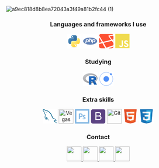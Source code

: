![a9ec818d8b8ea72043a3f49a81b2fc44 (1)](https://user-images.githubusercontent.com/70069239/125673993-08199334-bfba-412c-b9bf-1287c0d0f093.png)

<div align="center">

<h3>Languages and frameworks I use</h3>
<p>
<img src="https://raw.githubusercontent.com/devicons/devicon/9f4f5cdb393299a81125eb5127929ea7bfe42889/icons/python/python-original.svg" height="40" width="40" style="max-width:100%;" title="Python">
<img src="https://raw.githubusercontent.com/devicons/devicon/7a4ca8aa871d6dca81691e018d31eed89cb70a76/icons/php/php-plain.svg" height="40" width="40" style="max-width:100%;" title="PHP">
<img src="https://raw.githubusercontent.com/devicons/devicon/7a4ca8aa871d6dca81691e018d31eed89cb70a76/icons/laravel/laravel-plain.svg" height="40" width="40" style="max-width:100%;" title="Laravel">
<img src="https://raw.githubusercontent.com/devicons/devicon/7a4ca8aa871d6dca81691e018d31eed89cb70a76/icons/javascript/javascript-plain.svg" height="40" width="40" style="max-width:100%;" title="JavaScript">
</p>

<h3>Studying</h3>
<p>
<img src="https://raw.githubusercontent.com/devicons/devicon/9f4f5cdb393299a81125eb5127929ea7bfe42889/icons/r/r-original.svg" height="40" width="40" style="max-width:100%;" title="R">
<img src="https://raw.githubusercontent.com/devicons/devicon/7a4ca8aa871d6dca81691e018d31eed89cb70a76/icons/ionic/ionic-original.svg" height="40" width="40" style="max-width:100%;" title="Ionic">
</p>

<h3>Extra skills</h3>
<p>
<img src="https://github.com/devicons/devicon/blob/master/icons/mysql/mysql-original.svg" height="40" width="40" style="max-width:100%;" title="SQL">
<img src="https://upload.wikimedia.org/wikipedia/commons/3/39/Vegas_Pro_15.0.png" height="40" width="40" style="max-width:100%;" title="Vegas Pro">
<img src="https://raw.githubusercontent.com/devicons/devicon/7a4ca8aa871d6dca81691e018d31eed89cb70a76/icons/photoshop/photoshop-line.svg" height="40" width="40" style="max-width:100%;" title="Photoshop">
<img src="https://raw.githubusercontent.com/devicons/devicon/7a4ca8aa871d6dca81691e018d31eed89cb70a76/icons/bootstrap/bootstrap-plain.svg" height="40" width="40" style="max-width:100%;" title="Bootstrap">
<img src="https://img.icons8.com/material/452/git.png" height="40" width="40" style="max-width:100%;" title="Git">
<img src="https://raw.githubusercontent.com/devicons/devicon/7a4ca8aa871d6dca81691e018d31eed89cb70a76/icons/html5/html5-original.svg" height="40" width="40" style="max-width:100%;" title="HTML 5">
<img src="https://raw.githubusercontent.com/devicons/devicon/7a4ca8aa871d6dca81691e018d31eed89cb70a76/icons/css3/css3-original.svg" height="40" width="40" style="max-width:100%;" title="CSS 3">
</p>

<h3>Contact</h3>
<a href="https://www.linkedin.com/in/leonardo-vasconcelos-paulino-7a0b41200/" target="_blank" title="LinkedIn">
  <img src="https://image.flaticon.com/icons/png/512/174/174857.png" height="40" width="40" style="max-width:100%;">
</a>
<a href="https://twitter.com/leovasc5" target="_blank" title="Twitter">
  <img src="https://logodownload.org/wp-content/uploads/2014/09/twitter-logo-4.png" height="40" width="40" style="max-width:100%;">
</a>
<a href="https://www.instagram.com/leovasc5/" target="_blank" title="Instagram">
  <img src="https://upload.wikimedia.org/wikipedia/commons/thumb/5/58/Instagram-Icon.png/1025px-Instagram-Icon.png" height="40" width="40" style="max-width:100%;">
</a>
<a href="https://www.youtube.com/channel/UCh3t0H-Den3BkEeuC4-WB2g/videos" target="_blank" title="YouTube">
  <img src="https://image.flaticon.com/icons/png/512/1384/1384060.png" height="40" width="40" style="max-width:100%;">
</a><br>

  </div>


